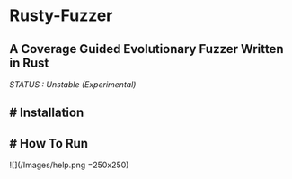 # Rusty-Fuzzer

A Coverage Guided Evolutionary Fuzzer Written in Rust
-----------------------------------------------------
*STATUS : Unstable (Experimental)*

## # Installation


## # How To Run

![](/Images/help.png =250x250)
